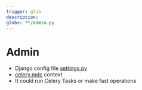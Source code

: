 ```yaml
---
trigger: glob
description:
globs: **/admin.py
---
```


# Admin

- Django config file [settings.py](mdc:breathecode/settings.py)
- [celery.mdc](mdc:.cursor/rules/celery.mdc) context
- It could run Celery Tasks or make fast operations
